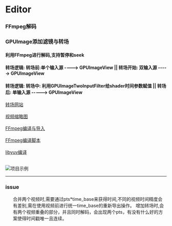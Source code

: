 # Editor

<h3>FFmpeg解码</h3>
<h3>GPUImage添加滤镜与转场</h3>

<h4>利用FFmpeg进行解码,支持暂停和seek</h4>
<h4>转场逻辑:  转场前:单个输入源 ----> GPUImageView || 转场开始: 双输入源 -----> GPUImageView</h4>
<h4>转场逻辑:  转场中: 利用GPUImageTwoInputFilter给shader时间参数赋值 || 转场后: 单输入源 -----> GPUImageView</h4>

[转场网站](https://gl-transitions.com/gallery)
<br></br>
[视频缩略图](https://github.com/VideoFlint/VITimelineView)
<br></br>
[FFmpeg编译与导入](https://juejin.cn/post/6844903857097539591)
<br></br>
[FFmpeg编译脚本](https://github.com/kewlbear/FFmpeg-iOS-build-script)
<br></br>
[libyuv编译](https://chromium.googlesource.com/libyuv/libyuv/+/HEAD/docs/getting_started.md)
<br></br>

![项目示例](https://github.com/MysteryRan/Editor/blob/main/img/demo.gif "界面")

***
<h3>issue</h3>
<ol>
  合并两个视频时,需要通过pts*time_base来获得时间,不同的视频时间精度会有差别,需在使用视频前进行统一time_base的重新导出操作。
  增加转场时,会有两个视频重叠的部分，并且同时解码，会出现两个pts，有没有什么好的方案使得时间戳唯一且连续。
</ol>



